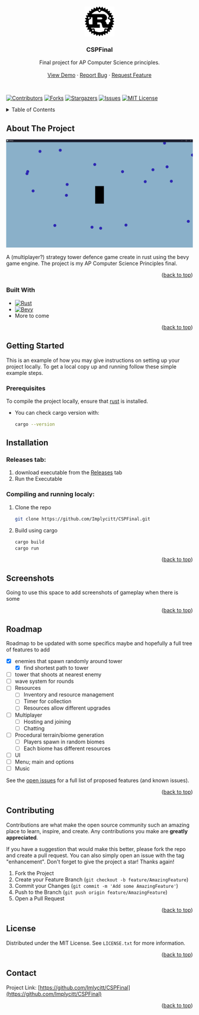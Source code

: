 <br />
<div align="center">
  <a href="https://github.com/Implycitt/CSPFinal">
    <img src="assets/github/rustimage.png" alt="Logo" width="80" height="80">
  </a>

<h3 align="center">CSPFinal</h3>

  <p align="center">
    Final project for AP Computer Science principles.
    <br />
    <br />
    <a href="https://github.com/Implycitt/CSPFinal">View Demo</a>
    ·
    <a href="https://github.com/Implycitt/CSPFinal/issues">Report Bug</a>
    ·
    <a href="https://github.com/Implycitt/CSPFinal/issues">Request Feature</a>
  </p>
</div>

<br />

[![Contributors][contributors-shield]][contributors-url]
[![Forks][forks-shield]][forks-url]
[![Stargazers][stars-shield]][stars-url]
[![Issues][issues-shield]][issues-url]
[![MIT License][license-shield]][license-url]

<!-- TABLE OF CONTENTS -->
<details>
  <summary>Table of Contents</summary>
  <ol>
    <li>
      <a href="#about-the-project">About The Project</a>
      <ul>
        <li><a href="#built-with">Built With</a></li>
      </ul>
    </li>
    <li>
      <a href="#getting-started">Getting Started</a>
      <ul>
        <li><a href="#prerequisites">Prerequisites</a></li>
        <li><a href="#installation">Installation</a></li>
      </ul>
    </li>
    <li><a href="#Screenshots">Screenshots</a></li>
    <li><a href="#roadmap">Roadmap</a></li>
    <li><a href="#contributing">Contributing</a></li>
    <li><a href="#license">License</a></li>
    <li><a href="#contact">Contact</a></li>
  </ol>
</details>


<!-- ABOUT THE PROJECT -->
## About The Project

![Product Name Screen Shot][product-screenshot]

A (multiplayer?) strategy tower defence game create in rust using the bevy game engine. The project is my AP Computer Science Principles final.

<p align="right">(<a href="#readme-top">back to top</a>)</p>



### Built With

* [![Rust]][rust-url]
* [![Bevy]][bevy-url]
* More to come

<p align="right">(<a href="#readme-top">back to top</a>)</p>



<!-- GETTING STARTED -->
## Getting Started

This is an example of how you may give instructions on setting up your project locally.
To get a local copy up and running follow these simple example steps.

### Prerequisites

To compile the project locally, ensure that [rust](https://www.rust-lang.org/tools/install) is installed.
* You can check cargo version with:  
  ```sh
  cargo --version
  ```

## Installation

### Releases tab:

1. download executable from the [Releases](https://github.com/Implycitt/CSPFinal/releases) tab
2. Run the Executable

### Compiling and running localy:
1. Clone the repo
   ```sh
   git clone https://github.com/Implycitt/CSPFinal.git
   ```
2. Build using cargo
   ```sh
   cargo build
   cargo run
   ```
<p align="right">(<a href="#readme-top">back to top</a>)</p>


<!-- SCREENSHOTS -->
## Screenshots

Going to use this space to add screenshots of gameplay when there is some

<p align="right">(<a href="#readme-top">back to top</a>)</p>



<!-- ROADMAP -->
## Roadmap

Roadmap to be updated with some specifics maybe and hopefully a full tree of features to add
- [x] enemies that spawn randomly around tower
    - [x] find shortest path to tower
- [ ] tower that shoots at nearest enemy
- [ ] wave system for rounds
- [ ] Resources
    - [ ] Inventory and resource management
    - [ ] Timer for collection
    - [ ] Resources allow different upgrades
- [ ] Multiplayer
    - [ ] Hosting and joining
    - [ ] Chatting
- [ ] Procedural terrain/biome generation
    - [ ] Players spawn in random biomes
    - [ ] Each biome has different resources
- [ ] UI 
- [ ] Menu; main and options
- [ ] Music

See the [open issues](https://github.com/Implycitt/CSPFinal/issues) for a full list of proposed features (and known issues).

<p align="right">(<a href="#readme-top">back to top</a>)</p>



<!-- CONTRIBUTING -->
## Contributing

Contributions are what make the open source community such an amazing place to learn, inspire, and create. Any contributions you make are **greatly appreciated**.

If you have a suggestion that would make this better, please fork the repo and create a pull request. You can also simply open an issue with the tag "enhancement".
Don't forget to give the project a star! Thanks again!

1. Fork the Project
2. Create your Feature Branch (`git checkout -b feature/AmazingFeature`)
3. Commit your Changes (`git commit -m 'Add some AmazingFeature'`)
4. Push to the Branch (`git push origin feature/AmazingFeature`)
5. Open a Pull Request

<p align="right">(<a href="#readme-top">back to top</a>)</p>


<!-- LICENSE -->
## License

Distributed under the MIT License. See `LICENSE.txt` for more information.

<p align="right">(<a href="#readme-top">back to top</a>)</p>


<!-- CONTACT -->
## Contact

Project Link: [https://github.com/Imlycitt/CSPFinal](https://github.com/Implycitt/CSPFinal)

<p align="right">(<a href="#readme-top">back to top</a>)</p>


<!-- MARKDOWN LINKS & IMAGES -->
<!-- https://www.markdownguide.org/basic-syntax/#reference-style-links -->
[contributors-shield]: https://img.shields.io/github/contributors/Implycitt/CSPFinal.svg?style=for-the-badge
[contributors-url]: https://github.com/Implycitt/CSPFinal/graphs/contributors
[forks-shield]: https://img.shields.io/github/forks/Implycitt/CSPFinal.svg?style=for-the-badge
[forks-url]: https://github.com/Implycitt/CSPFinal/network/members
[stars-shield]: https://img.shields.io/github/stars/Implycitt/CSPFinal.svg?style=for-the-badge
[stars-url]: https://github.com/Implycitt/CSPFinal/stargazers
[issues-shield]: https://img.shields.io/github/issues/Implycitt/CSPFinal.svg?style=for-the-badge
[issues-url]: https://github.com/Implycitt/CSPFinal/issues
[license-shield]: https://img.shields.io/github/license/Implycitt/CSPFinal.svg?style=for-the-badge
[license-url]: https://github.com/Implycitt/CSPFinal/blob/master/LICENSE.txt
[product-screenshot]: assets/github/Update23.03.24.png
[Rust]: https://img.shields.io/badge/Rust-black?style=for-the-badge&logo=rust&logoColor=#E57324
[rust-url]: https://www.rust-lang.org/
[bevy]: https://img.shields.io/badge/Bevy-232326?logo=bevy&logoColor=fff&style=flat
[bevy-url]: https://bevyengine.org/
